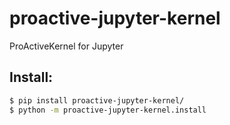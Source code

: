 # proactive-jupyter-kernel
ProActiveKernel for Jupyter

## Install:

```Bash
$ pip install proactive-jupyter-kernel/
$ python -m proactive-jupyter-kernel.install
```